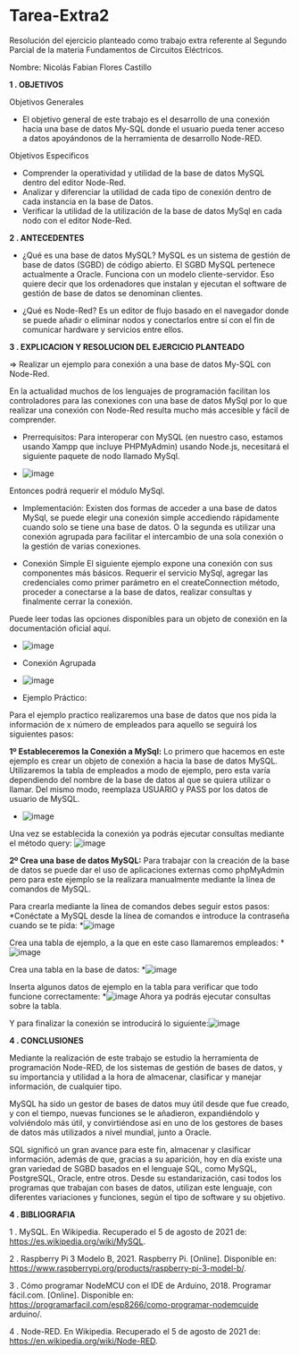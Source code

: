 # Tarea-Extra2
Resolución del ejercicio planteado como trabajo extra referente al Segundo Parcial de la materia Fundamentos de Circuitos Eléctricos.

Nombre: Nicolás Fabian Flores Castillo


**1 . OBJETIVOS**

Objetivos Generales
* El objetivo general de este trabajo es el desarrollo de una conexión hacia una base de datos My-SQL donde el usuario pueda tener acceso a datos apoyándonos de la herramienta de desarrollo Node-RED.


Objetivos Especificos
* Comprender la operatividad y utilidad de la base de datos MySQL dentro del editor Node-Red.
* Analizar y diferenciar la utilidad de cada tipo de conexión dentro de cada instancia en la base de Datos.
* Verificar la utilidad de la utilización de la base de datos MySql en cada nodo con el editor Node-Red.
 
 
 **2 . ANTECEDENTES**
 
 * ¿Qué es una base de datos MySQL?
MySQL es un sistema de gestión de base de datos (SGBD) de código abierto. El SGBD MySQL pertenece actualmente a Oracle. Funciona con un modelo cliente-servidor. Eso quiere decir que los ordenadores que instalan y ejecutan el software de gestión de base de datos se denominan clientes.

 * ¿Qué es Node-Red? 
Es un editor de flujo basado en el navegador donde se puede añadir o eliminar nodos y conectarlos entre sí con el fin de comunicar hardware y servicios entre ellos.


**3 . EXPLICACION Y RESOLUCION DEL EJERCICIO PLANTEADO**

  => Realizar un ejemplo para conexión a una base de datos My-SQL con Node-Red.
   
 En la actualidad muchos de los lenguajes de programación facilitan los controladores para las conexiones con una base de datos MySql por lo que realizar una conexión con Node-Red resulta mucho más accesible y fácil de comprender. 

* Prerrequisitos:
Para interoperar con MySQL (en nuestro caso, estamos usando Xampp que incluye PHPMyAdmin) usando Node.js, necesitará el siguiente paquete de nodo llamado MySql.

* ![image](https://user-images.githubusercontent.com/84397670/128445521-09fbd83e-e386-4f0d-8927-450adbf393d6.png)

Entonces podrá requerir el módulo MySql.

* Implementación:
Existen dos formas de acceder a una base de datos MySql, se puede elegir una conexión simple accediendo rápidamente cuando solo se tiene una base de datos. O la segunda es utilizar una conexión agrupada para facilitar el intercambio de una sola conexión o la gestión de varias conexiones.

* Conexión Simple
El siguiente ejemplo expone una conexión con sus componentes más básicos. Requerir el servicio MySql, agregar las credenciales como primer parámetro en el createConnection método, proceder a conectarse a la base de datos, realizar consultas y finalmente cerrar la conexión.

Puede leer todas las opciones disponibles para un objeto de conexión en la documentación oficial aquí.
* ![image](https://user-images.githubusercontent.com/84397670/128445644-94adc344-1688-410d-ac3a-f10b209f954c.png)

* Conexión Agrupada
* ![image](https://user-images.githubusercontent.com/84397670/128445678-89b9ec4d-1971-442e-8ffe-3c771b5e97a3.png)

* Ejemplo Práctico:

Para el ejemplo practico realizaremos una base de datos que nos pida la información de x número de empleados para aquello se seguirá los siguientes pasos:

**1º Estableceremos la Conexión a MySql:** Lo primero que hacemos en este ejemplo es crear un objeto de conexión a hacia la base de datos MySQL. Utilizaremos la tabla de empleados a modo de ejemplo, pero esta varía dependiendo del nombre de la base de datos al que se quiera utilizar o llamar. Del mismo modo, reemplaza USUARIO y PASS por los datos de usuario de MySQL.

* ![image](https://user-images.githubusercontent.com/84397670/128445794-8dd170dd-4a42-44e8-9176-092dfb7fc4e0.png)

Una vez se establecida la conexión ya podrás ejecutar consultas mediante el método query:
![image](https://user-images.githubusercontent.com/84397670/128445815-0e4a670b-a799-4904-a3cf-8e6b44ad6c15.png)

**2º Crea una base de datos MySQL:**  Para trabajar con la creación de la base de datos se puede dar el uso de aplicaciones externas como phpMyAdmin pero para este ejemplo se la realizara manualmente mediante la línea de comandos de MySQL.

Para crearla mediante la línea de comandos debes seguir estos pasos:
*Conéctate a MySQL desde la línea de comandos e introduce la contraseña cuando se te pida:
*![image](https://user-images.githubusercontent.com/84397670/128445888-a5bb0f09-12d8-42fe-bee5-6d2720104acb.png)

Crea una tabla de ejemplo, a la que en este caso llamaremos empleados:
*![image](https://user-images.githubusercontent.com/84397670/128445926-9393c989-8b44-4611-9492-2f855ec25e79.png)

Crea una tabla en la base de datos:
*![image](https://user-images.githubusercontent.com/84397670/128445943-5c5c2900-9ceb-45bb-b716-64aed234824b.png)

Inserta algunos datos de ejemplo en la tabla para verificar que todo funcione correctamente:
*![image](https://user-images.githubusercontent.com/84397670/128445963-87bb9942-798d-4caa-a8cc-4fa3cdccc2ba.png)
Ahora ya podrás ejecutar consultas sobre la tabla.

Y para finalizar la conexión se introducirá lo siguiente:![image](https://user-images.githubusercontent.com/84397670/128446018-1528cfac-1ac2-437e-8a76-61bf3d8a8b35.png)


**4 . CONCLUSIONES**

Mediante la realización de este trabajo se estudio la herramienta de programación Node-RED, de los sistemas de gestión de bases de datos, y su importancia y utilidad a la hora de almacenar, clasificar y manejar información, de cualquier tipo.

MySQL ha sido un gestor de bases de datos muy útil desde que fue creado, y con el tiempo, nuevas funciones se le añadieron, expandiéndolo y volviéndolo más útil, y convirtiéndose así en uno de los gestores de bases de datos más utilizados a nivel mundial, junto a Oracle.

SQL significó un gran avance para este fin, almacenar y clasificar información, además de que, gracias a su aparición, hoy en día existe una gran variedad de SGBD basados en el lenguaje SQL, como MySQL, PostgreSQL, Oracle, entre otros. Desde su estandarización, casi todos los programas que trabajan con bases de datos, utilizan este lenguaje, con diferentes variaciones y funciones, según el tipo de software y su objetivo.


**4 . BIBLIOGRAFIA**

1 . MySQL. En Wikipedia. Recuperado el 5 de agosto de 2021 de: https://es.wikipedia.org/wiki/MySQL.

2 .	Raspberry Pi 3 Modelo B, 2021. Raspberry Pi. [Online]. Disponible en: https://www.raspberrypi.org/products/raspberry-pi-3-model-b/.

3 .	Cómo programar NodeMCU con el IDE de Arduino, 2018. Programar fácil.com. [Online]. Disponible en: https://programarfacil.com/esp8266/como-programar-nodemcuide arduino/.

4 .	Node-RED. En Wikipedia. Recuperado el 5 de agosto de 2021 de: https://en.wikipedia.org/wiki/Node-RED.
